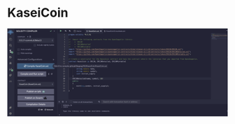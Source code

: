 # KaseiCoin

[![Watch video](Evaluation_Evidence/KaseiCoin_compile.png)](Evaluation_Evidence/KaseiCoin_validation.mp4)



